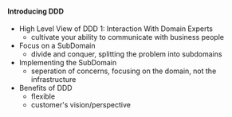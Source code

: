 #### Introducing DDD
  * High Level View of DDD 1: Interaction With Domain Experts
    * cultivate your ability to communicate with business people
  * Focus on a SubDomain
    * divide and conquer, splitting the problem into subdomains
  * Implementing the SubDomain
    * seperation of concerns, focusing on the domain, not the infrastructure
  * Benefits of DDD
    * flexible
    * customer's vision/perspective
